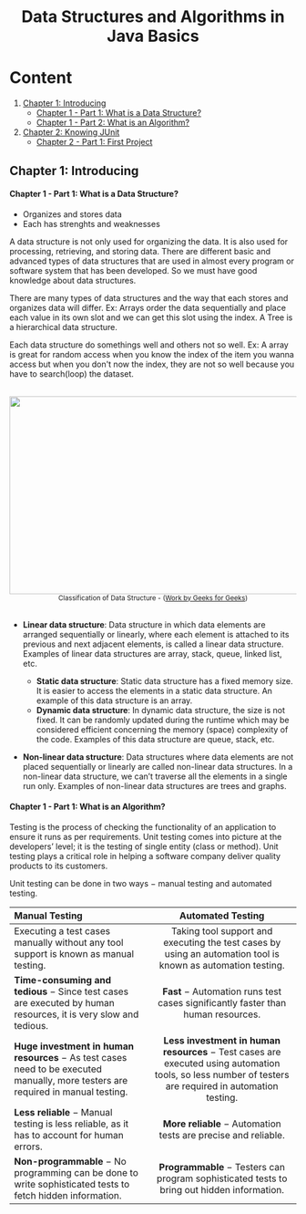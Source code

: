 <h1 align="center"> Data Structures and Algorithms in Java Basics </h1>

# Content

1. [Chapter 1: Introducing](#chapter1)
    - [Chapter 1 - Part 1: What is a Data Structure?](#chapter1part1)
    - [Chapter 1 - Part 2: What is an Algorithm?](#chapter1part2)
2. [Chapter 2: Knowing JUnit](#chapter2)
    - [Chapter 2 - Part 1: First Project](#chapter2part1)

## <a name="chapter1"></a>Chapter 1: Introducing


  
#### <a name="chapter1part1"></a>Chapter 1 - Part 1: What is a Data Structure?

- Organizes and stores data
- Each has strenghts and weaknesses

A data structure is not only used for organizing the data. It is also used for processing, retrieving, and storing data. 
There are different basic and advanced types of data structures that are used in almost every program or software system that has been developed. So we must have good knowledge about data structures.

There are many types of data structures and the way that each stores and organizes data will differ. Ex: Arrays order the data sequentially and place each value in its own slot and we can get this slot using the index. A Tree is a hierarchical data structure.

Each data structure do somethings well and others not so well. Ex: A array is great for random access when you know the index of the item you wanna access but when you don't now the index, they are not so well because you have to search(loop) the dataset. 

<br>

<div align="center"><img src="img/typesofdatastructure-w660-h347.png" width=660 height=347><br><sub>Classification of Data Structure - (<a href='https://www.geeksforgeeks.org/data-structures/'>Work by Geeks for Geeks</a>) </sub></div>

<br>

- **Linear data structure**: Data structure in which data elements are arranged sequentially or linearly, where each element is attached to its previous and next adjacent elements, is called a linear data structure. 
Examples of linear data structures are array, stack, queue, linked list, etc.
  - **Static data structure**: Static data structure has a fixed memory size. It is easier to access the elements in a static data structure. 
An example of this data structure is an array.
  - **Dynamic data structure**: In dynamic data structure, the size is not fixed. It can be randomly updated during the runtime which may be considered efficient concerning the memory (space) complexity of the code. 
Examples of this data structure are queue, stack, etc.

- **Non-linear data structure**: Data structures where data elements are not placed sequentially or linearly are called non-linear data structures. In a non-linear data structure, we can’t traverse all the elements in a single run only. 
Examples of non-linear data structures are trees and graphs.

#### <a name="chapter1part2"></a>Chapter 1 - Part 1: What is an Algorithm?

Testing is the process of checking the functionality of an application to ensure it runs as per requirements. Unit testing comes into picture at the developers’ level; it is the testing of single entity (class or method). Unit testing plays a critical role in helping a software company deliver quality products to its customers.

Unit testing can be done in two ways − manual testing and automated testing.

| Manual Testing                                                                                                                    | Automated Testing                                                                                                                    | 
| :-------------------------------------------------------------------------------------------------------------------------------- | :-----------------------------------------------------------------------------------------------------------------------------------:|
| Executing a test cases manually without any tool support is known as manual testing.                                              | Taking tool support and executing the test cases by using an automation tool is known as automation testing.                         |
| **Time-consuming and tedious** − Since test cases are executed by human resources, it is very slow and tedious.                   | **Fast** − Automation runs test cases significantly faster than human resources.                                                     |
| **Huge investment in human resources** − As test cases need to be executed manually, more testers are required in manual testing. | **Less investment in human resources** − Test cases are executed using automation tools, so less number of testers are required in automation testing.|
| **Less reliable** − Manual testing is less reliable, as it has to account for human errors.                                       | **More reliable** − Automation tests are precise and reliable.                                                                       |
| **Non-programmable** − No programming can be done to write sophisticated tests to fetch hidden information.                       | **Programmable** − Testers can program sophisticated tests to bring out hidden information.                                          |

